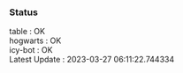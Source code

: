 ### Status


table : OK  
hogwarts : OK  
icy-bot : OK  
Latest Update : 2023-03-27 06:11:22.744334
